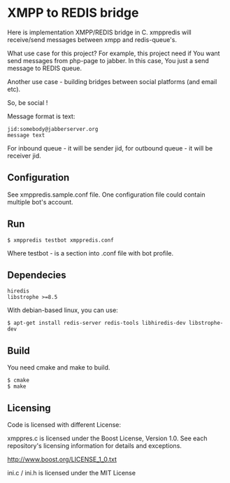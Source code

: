 # XMPP to REDIS bridge

Here is implementation XMPP/REDIS bridge in C. xmppredis will receive/send messages between xmpp and redis-queue's.

What use case for this project?
For example, this project need if You want send messages from php-page to jabber. In this case, You just a send message to REDIS queue.

Another use case - building bridges between social platforms (and email etc).

So, be social !

Message format is text:

    jid:somebody@jabberserver.org
    message text

For inbound queue - it will be sender jid, for outbound queue - it will be receiver jid.

## Configuration

See xmppredis.sample.conf file. One configuration file could contain multiple bot's account.

## Run

    $ xmppredis testbot xmppredis.conf

Where testbot - is a section into .conf file with bot profile.

## Dependecies

    hiredis
    libstrophe >=8.5

With debian-based linux, you can use:

    $ apt-get install redis-server redis-tools libhiredis-dev libstrophe-dev

## Build

You need cmake and make to build.

    $ cmake
    $ make

## Licensing

Code is licensed with different License:

xmppres.c is licensed under the Boost License, Version 1.0. See each
repository's licensing information for details and exceptions.

http://www.boost.org/LICENSE_1_0.txt

ini.c / ini.h is licensed under the MIT License
